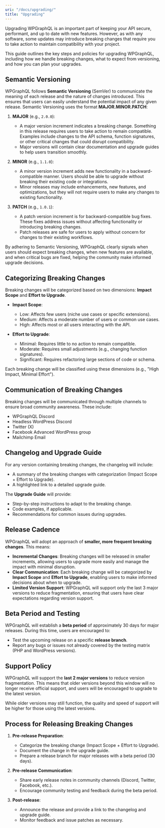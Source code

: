 ```yaml
---
uri: "/docs/upgrading/"
title: "Upgrading"
---
```


Upgrading WPGraphQL is an important part of keeping your API secure, performant, and up to date with new features. However, as with any software, some updates may introduce breaking changes that require you to take action to maintain compatibility with your project.

This guide outlines the key steps and policies for upgrading WPGraphQL, including how we handle breaking changes, what to expect from versioning, and how you can plan your upgrades.

## Semantic Versioning

WPGraphQL follows **Semantic Versioning** (SemVer) to communicate the meaning of each release and the nature of changes introduced. This ensures that users can easily understand the potential impact of any given release. Semantic Versioning uses the format **MAJOR.MINOR.PATCH**:

1. **MAJOR** (e.g., `2.0.0`):
    - A major version increment indicates a breaking change. Something in this release requires users to take action to remain compatible. Examples include changes to the API schema, function signatures, or other critical changes that could disrupt compatibility.
    - Major versions will contain clear documentation and upgrade guides to help users transition smoothly.

2. **MINOR** (e.g., `1.1.0`):
    - A minor version increment adds new functionality in a backward-compatible manner. Users should be able to upgrade without breaking their existing code or integrations.
    - Minor releases may include enhancements, new features, and optimizations, but they will not require users to make any changes to existing functionality.

3. **PATCH** (e.g., `1.0.1`):
    - A patch version increment is for backward-compatible bug fixes. These fixes address issues without affecting functionality or introducing breaking changes.
    - Patch releases are safe for users to apply without concern for changes to their existing workflows.

By adhering to Semantic Versioning, WPGraphQL clearly signals when users should expect breaking changes, when new features are available, and when critical bugs are fixed, helping the community make informed upgrade decisions.

## Categorizing Breaking Changes
Breaking changes will be categorized based on two dimensions: **Impact Scope** and **Effort to Upgrade**.

- **Impact Scope**:
    - Low: Affects few users (niche use cases or specific extensions).
    - Medium: Affects a moderate number of users or common use cases.
    - High: Affects most or all users interacting with the API.

- **Effort to Upgrade**:
    - Minimal: Requires little to no action to remain compatible.
    - Moderate: Requires small adjustments (e.g., changing function signatures).
    - Significant: Requires refactoring large sections of code or schema.

Each breaking change will be classified using these dimensions (e.g., "High Impact, Minimal Effort").

## Communication of Breaking Changes
Breaking changes will be communicated through multiple channels to ensure broad community awareness. These include:

- WPGraphQL Discord
- Headless WordPress Discord
- Twitter (X)
- Facebook Advanced WordPress group
- Mailchimp Email

## Changelog and Upgrade Guide
For any version containing breaking changes, the changelog will include:
- A summary of the breaking changes with categorization (Impact Scope + Effort to Upgrade).
- A highlighted link to a detailed upgrade guide.

The **Upgrade Guide** will provide:
- Step-by-step instructions to adapt to the breaking change.
- Code examples, if applicable.
- Recommendations for common issues during upgrades.

## Release Cadence
WPGraphQL will adopt an approach of **smaller, more frequent breaking changes**. This means:
- **Incremental Changes**: Breaking changes will be released in smaller increments, allowing users to upgrade more easily and manage the impact with minimal disruption.
- **Clear Communication**: Each breaking change will be categorized by **Impact Scope** and **Effort to Upgrade**, enabling users to make informed decisions about when to upgrade.
- **Limited Version Support**: WPGraphQL will support only the last 3 major versions to reduce fragmentation, ensuring that users have clear expectations regarding version support.

## Beta Period and Testing
WPGraphQL will establish a **beta period** of approximately 30 days for major releases. During this time, users are encouraged to:
- Test the upcoming release on a specific **release branch**.
- Report any bugs or issues not already covered by the testing matrix (PHP and WordPress versions).

## Support Policy
WPGraphQL will support the **last 2 major versions** to reduce version fragmentation. This means that older versions beyond this window will no longer receive official support, and users will be encouraged to upgrade to the latest version.

While older versions may still function, the quality and speed of support will be higher for those using the latest versions.

## Process for Releasing Breaking Changes
1. **Pre-release Preparation**:
    - Categorize the breaking change (Impact Scope + Effort to Upgrade).
    - Document the change in the upgrade guide.
    - Prepare a release branch for major releases with a beta period (30 days).

2. **Pre-release Communication**:
    - Share early release notes in community channels (Discord, Twitter, Facebook, etc.).
    - Encourage community testing and feedback during the beta period.

3. **Post-release**:
    - Announce the release and provide a link to the changelog and upgrade guide.
    - Monitor feedback and issue patches as necessary.